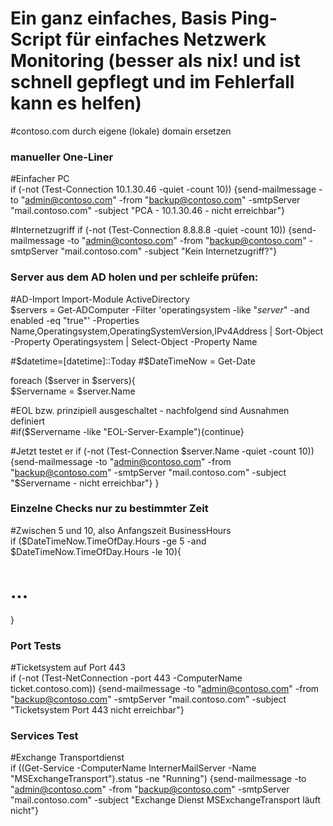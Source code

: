 # Ein ganz einfaches, Basis Ping-Script für einfaches Netzwerk Monitoring (besser als nix! und ist schnell gepflegt und im Fehlerfall kann es helfen)  

#contoso.com durch eigene (lokale) domain ersetzen

### manueller One-Liner  

#Einfacher PC  
if (-not (Test-Connection 10.1.30.46 -quiet -count 10)) {send-mailmessage -to "admin@contoso.com" -from "backup@contoso.com" -smtpServer "mail.contoso.com" -subject "PCA - 10.1.30.46 - nicht erreichbar"}

#Internetzugriff
if (-not (Test-Connection 8.8.8.8 -quiet -count 10)) {send-mailmessage -to "admin@contoso.com" -from "backup@contoso.com" -smtpServer "mail.contoso.com" -subject "Kein Internetzugriff?"}  

### Server aus dem AD holen und per schleife prüfen:  

#AD-Import
Import-Module ActiveDirectory  
$servers = Get-ADComputer -Filter 'operatingsystem -like "*server*" -and enabled -eq "true"' -Properties Name,Operatingsystem,OperatingSystemVersion,IPv4Address | Sort-Object -Property Operatingsystem | Select-Object -Property Name  

#$datetime=[datetime]::Today  
#$DateTimeNow = Get-Date  

foreach ($server in $servers){  
$Servername = $server.Name  

#EOL bzw. prinzipiell ausgeschaltet  - nachfolgend sind Ausnahmen definiert  
#if($Servername -like "EOL-Server-Example"){continue}  

#Jetzt testet er
if (-not (Test-Connection $server.Name -quiet -count 10)) {send-mailmessage -to "admin@contoso.com" -from "backup@contoso.com" -smtpServer "mail.contoso.com" -subject "$Servername - nicht erreichbar"}
}

### Einzelne Checks nur zu bestimmter Zeit  

#Zwischen 5 und 10, also Anfangszeit BusinessHours  
if ($DateTimeNow.TimeOfDay.Hours -ge 5 -and $DateTimeNow.TimeOfDay.Hours -le 10){  

# ...
}  


### Port Tests  

#Ticketsystem auf Port 443  
if (-not (Test-NetConnection -port 443 -ComputerName ticket.contoso.com)) {send-mailmessage -to "admin@contoso.com" -from "backup@contoso.com" -smtpServer "mail.contoso.com" -subject "Ticketsystem Port 443 nicht erreichbar"}  

### Services Test

#Exchange Transportdienst  
if ((Get-Service -ComputerName InternerMailServer -Name "MSExchangeTransport").status -ne "Running") {send-mailmessage -to "admin@contoso.com" -from "backup@contoso.com" -smtpServer "mail.contoso.com" -subject "Exchange Dienst MSExchangeTransport läuft nicht"}  

